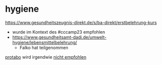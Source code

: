 # hygiene


https://www.gesundheitszeugnis-direkt.de/s/ba-direkt/erstbelehrung-kurs
   - wurde im Kontext des #cccamp23 empfohlen 
- https://www.gesundheitsamt-dadi.de/umwelt-hygiene/lebensmittelbelehrung/ 
   - Falko hat teilgenommen 

[protabo](https://www.protabo.de/kostenlos-lebensmittelhygieneschulung-ifsg-belehrung/) wird irgendwie [nicht empfohlen](https://chaos.social/@C3Kidspace/110827078789682656) 